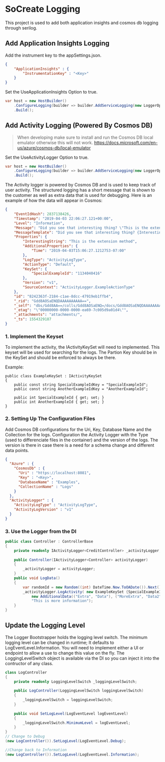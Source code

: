 # SoCreate Logging

This project is used to add both application insights and cosmos db logging through serilog.

## Add Application Insights Logging
Add the instrument key to the appSettings.json.
```json
{
    "ApplicationInsights" : {
        "InstrumentationKey" : "<Key>"
    }
}
```
Set the UseApplicationInsights Option to true.
```c#
var host = new HostBuilder()
    .ConfigureLogging(builder => builder.AddServiceLogging(new LoggerOptions {UseApplicationInsights = true})
    .Build();

```


## Add Activity Logging (Powered By Cosmos DB)

> When developing make sure to install and run the Cosmos DB local emulator otherwise this will not work.
https://docs.microsoft.com/en-us/azure/cosmos-db/local-emulator


Set the UseActivityLogger Option to true.
```c#
var host = new HostBuilder()
    .ConfigureLogging(builder => builder.AddServiceLogging(new LoggerOptions {UseActivityLogger = true})
    .Build();

```
The Activity logger is powered by Cosmos DB and is used to keep track of user activity. The structured logging has a 
short message that is shown to the customer as well as extra data that is used for debugging. Here is an example of how
the data will appear in Cosmos:
```json
{
    "EventIdHash": 2837138426,
    "Timestamp": "2019-04-03 22:06:27.121+00:00",
    "Level": "Information",
    "Message": "Did you see that interesting thing? \"This is the extension method\"",
    "MessageTemplate": "Did you see that interesting thing? {InterestingString}",
    "Properties": {
        "InterestingString": "This is the extension method",
        "AdditionalProperties": {
            "Time": "2019-04-03T15:06:27.1212753-07:00"
        },
        "LogType": "ActivityLogType",
        "ActionType": "Default",
        "KeySet": {
            "SpecialExampleId": "1134040416"
        },
        "Version": "v1",
        "SourceContext": "ActivityLogger.ExampleActionType"
    },
    "id": "8242363f-2184-c1ae-8dcc-47919eb1ffb4",
    "_rid": "Gdd8AOSaENQDAAAAAAAAAA==",
    "_self": "dbs/Gdd8AA==/colls/Gdd8AOSaENQ=/docs/Gdd8AOSaENQDAAAAAAAAAA==/",
    "_etag": "\"00000000-0000-0000-ea69-7c005d9a01d4\"",
    "_attachments": "attachments/",
    "_ts": 1554329187
}
```

### 1. Implement the Keyset
To implement the activity, the IActivityKeySet will need to implemented. This keyset will be used for searching for the logs.
The Partion Key should be in the KeySet and should be enforced to always be there.

Example:
```
public class ExampleKeySet : IActivityKeySet
{
    public const string SpecialExampleIdKey = "SpecialExampleId";
    public const string AnotherExampleIdKey = "AnotherExampleId";

    public int SpecialExampleId { get; set; }
    public int AnotherExampleId { get; set; }
}
```

### 2. Setting Up The Configuration Files
Add Cosmos DB configurations for the Uri, Key, Database Name and the Collection for the logs.
Configuration the Activity Logger with the Type (used to differenciate files in the container) and the version of the 
logs. The version is there in case there is a need for a schema change and different data points.

```json
{
  "Azure" : {
    "CosmosDb" : {
      "Uri" : "https://localhost:8081",
      "Key" : "<Key>",
      "DatabaseName" : "Examples",
      "CollectionName" : "Logs"
    }
  },
  "ActivityLogger" : {
    "ActivityLogType" : "ActivityLogType",
    "ActivityLogVersion" : "v1"
  }
}
```


### 3. Use the Logger from the DI
```c#
public class Controller : ControllerBase
{
    private readonly IActivityLogger<CreditController> _activityLogger;
    
    public Controller(IActivityLogger<Controller> activityLogger)
    {
        _activityLogger = activityLogger;
    }
    public void LogData()
    {
        var randomId = new Random((int) DateTime.Now.ToOADate()).Next();
        _activityLogger.LogActivity( new ExampleKeySet {SpecialExampleId = randomId}, ExampleActionType.Default,
            new AdditionalData(("Extra", "Data"), ("MoreExtra", "Data2")), "Logging Activity with Message: {Structure}",
            "This is more information");
    }
}

```


## Update the Logging Level

The Logger Bootstrapper holds the logging level switch. The minimum logging level can be changed in runtime; It defaults to LogEventLevel.Information.
You will need to implement either a UI or endpoint to allow a use to change this value on the fly. The LoggingLevelSwitch object is available via the DI 
so you can inject it into the contructor of any class.

```c#
class LogController
{
	private readonly LoggingLevelSwitch _loggingLevelSwitch;
	
	public LogController(LoggingLevelSwitch loggingLevelSwitch)
	{
		_loggingLevelSwitch = loggingLevelSwitch;
	}
	
	public void SetLogLevel(LogEventLevel logEventLevel)
	{
		_loggingLevelSwitch.MinimumLevel = logEventLevel;	
	}
}
// Change to Debug
(new LogController()).SetLogLevel(LogEventLevel.Debug);

//Change back to Information
(new LogController()).SetLogLevel(LogEventLevel.Information);
```